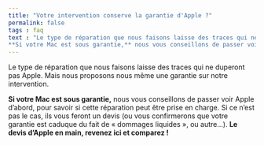 ```yaml
---
title: "Votre intervention conserve la garantie d'Apple ?"
permalink: false
tags : faq
text : "Le type de réparation que nous faisons laisse des traces qui ne duperont pas Apple. Mais nous proposons nous même une garantie sur notre intervention.
**Si votre Mac est sous garantie,** nous vous conseillons de passer voir Apple d’abord, pour savoir si cette réparation passe en garantie. Si ce n’est pas le cas, ils vous feront un devis (ou vous confirmerons que votre garantie à sauté du fait de « dommages liquides », ou autre…). Le devis d’Apple en main, revenez ici et comparez !"
---
```


Le type de réparation que nous faisons laisse des traces qui ne duperont pas Apple. Mais nous proposons nous même une garantie sur notre intervention.

**Si votre Mac est sous garantie,** nous vous conseillons de passer voir Apple d’abord, pour savoir si cette réparation peut être prise en charge. Si ce n’est pas le cas, ils vous feront un devis (ou vous confirmerons que votre garantie est caduque du fait de « dommages liquides », ou autre…). **Le devis d’Apple en main, revenez ici et comparez !**